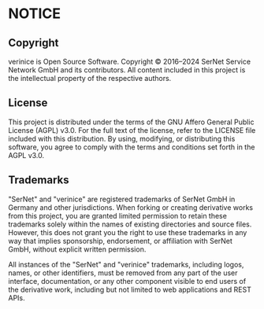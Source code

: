 # NOTICE

## Copyright

verinice is Open Source Software. Copyright © 2016–2024 SerNet Service Network GmbH and its contributors. All content included in this project is the intellectual property of the respective authors.

## License

This project is distributed under the terms of the GNU Affero General Public License (AGPL) v3.0. For the full text of the license, refer to the LICENSE file included with this distribution. By using, modifying, or distributing this software, you agree to comply with the terms and conditions set forth in the AGPL v3.0.

## Trademarks

"SerNet" and "verinice" are registered trademarks of SerNet GmbH in Germany and other jurisdictions.
When forking or creating derivative works from this project, you are granted limited permission to retain these trademarks solely within the names of existing directories and source files. However, this does not grant you the right to use these trademarks in any way that implies sponsorship, endorsement, or affiliation with SerNet GmbH, without explicit written permission.

All instances of the "SerNet" and "verinice" trademarks, including logos, names, or other identifiers, must be removed from any part of the user interface, documentation, or any other component visible to end users of the derivative work, including but not limited to web applications and REST APIs.

